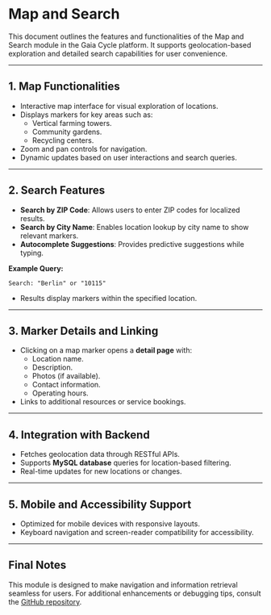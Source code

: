# Map and Search

This document outlines the features and functionalities of the Map and Search module in the Gaia Cycle platform. It supports geolocation-based exploration and detailed search capabilities for user convenience.

---

## 1. **Map Functionalities**
- Interactive map interface for visual exploration of locations.
- Displays markers for key areas such as:
    - Vertical farming towers.
    - Community gardens.
    - Recycling centers.
- Zoom and pan controls for navigation.
- Dynamic updates based on user interactions and search queries.

---

## 2. **Search Features**
- **Search by ZIP Code**: Allows users to enter ZIP codes for localized results.
- **Search by City Name**: Enables location lookup by city name to show relevant markers.
- **Autocomplete Suggestions**: Provides predictive suggestions while typing.

**Example Query:**
```
Search: "Berlin" or "10115"
```
- Results display markers within the specified location.

---

## 3. **Marker Details and Linking**
- Clicking on a map marker opens a **detail page** with:
    - Location name.
    - Description.
    - Photos (if available).
    - Contact information.
    - Operating hours.
- Links to additional resources or service bookings.

---

## 4. **Integration with Backend**
- Fetches geolocation data through RESTful APIs.
- Supports **MySQL database** queries for location-based filtering.
- Real-time updates for new locations or changes.

---

## 5. **Mobile and Accessibility Support**
- Optimized for mobile devices with responsive layouts.
- Keyboard navigation and screen-reader compatibility for accessibility.

---

## Final Notes
This module is designed to make navigation and information retrieval seamless for users. For additional enhancements or debugging tips, consult the [GitHub repository](https://github.com/MarieBelle88/GaiasCycle).

